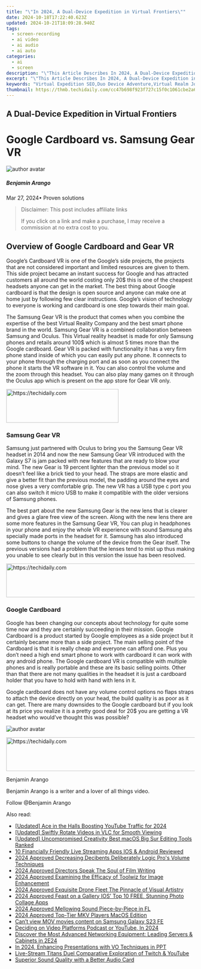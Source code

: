 ```yaml
---
title: "\"In 2024, A Dual-Device Expedition in Virtual Frontiers\""
date: 2024-10-18T17:22:40.623Z
updated: 2024-10-21T18:09:28.940Z
tags: 
  - screen-recording
  - ai video
  - ai audio
  - ai auto
categories: 
  - ai
  - screen
description: "\"This Article Describes In 2024, A Dual-Device Expedition in Virtual Frontiers\""
excerpt: "\"This Article Describes In 2024, A Dual-Device Expedition in Virtual Frontiers\""
keywords: "Virtual Expedition SEO,Duo Device Adventure,Virtual Realm Journey,Tech Devices Travel,Digital Landscape Quest,Unique Device Voyage,Frontier Tech Exploration"
thumbnail: https://thmb.techidaily.com/cc47b698f923f727c15f0c1061cbe2a60849e3112495eb0d057b6f746e88f4ee.jpg
---
```


## A Dual-Device Expedition in Virtual Frontiers

# Google Cardboard vs. Samsung Gear VR

![author avatar](https://images.wondershare.com/filmora/article-images/benjamin-arango-author.jpg)

##### Benjamin Arango

 Mar 27, 2024• Proven solutions

>  Disclaimer: This post includes affiliate links
>
>  If you click on a link and make a purchase, I may receive a commission at no extra cost to you.
>

## Overview of Google Cardboard and Gear VR

 Google’s Cardboard VR is one of the Google’s side projects, the projects that are not considered important and limited resources are given to them. This side project became an instant success for Google and has attracted customers all around the world costing only 20$ this is one of the cheapest headsets anyone can get in the market. The best thing about Google cardboard is that the design is open source and anyone can make one at home just by following few clear instructions. Google’s vision of technology to everyone is working and cardboard is one step towards their main goal.

 The Samsung Gear VR is the product that comes when you combine the expertise of the best Virtual Reality Company and the best smart phone brand in the world. Samsung Gear VR is a combined collaboration between Samsung and Oculus. This Virtual reality headset is made for only Samsung phones and retails around 100$ which is almost 5 times more than the Google cardboard. Gear VR is packed with functionality it has a very firm phone stand inside of which you can easily put any phone. It connects to your phone through the charging port and as soon as you connect the phone it starts the VR software in it. You can also control the volume and the zoom through this headset. You can also play many games on it through the Oculus app which is present on the app store for Gear VR only.

<!-- affiliate ads begin -->
<a href="https://aligracehair.sjv.io/c/5597632/1972679/19272" target="_top" id="1972679">
  <img src="//a.impactradius-go.com/display-ad/19272-1972679" border="0" alt="https://techidaily.com" width="300" height="90"/>
</a>
<img height="0" width="0" src="https://aligracehair.sjv.io/i/5597632/1972679/19272" style="position:absolute;visibility:hidden;" border="0" />
<!-- affiliate ads end -->

### Samsung Gear VR

 Samsung just partnered with Oculus to bring you the Samsung Gear VR headset in 2014 and now the new Samsung Gear VR introduced with the Galaxy S7 is jam packed with new features that are ready to blow your mind. The new Gear is 19 percent lighter than the previous model so it doesn’t feel like a brick tied to your head. The straps are more elastic and give a better fit than the previous model, the padding around the eyes and nose gives a very comfortable grip. The new VR has a USB type c port you can also switch it micro USB to make it compatible with the older versions of Samsung phones.

 The best part about the new Samsung Gear is the new lens that is clearer and gives a glare free view of the screen. Along with the new lens there are some more features in the Samsung Gear VR, You can plug in headphones in your phone and enjoy the whole VR experience with sound Samsung ahs specially made ports in the headset for it. Samsung has also introduced some buttons to change the volume of the device from the Gear itself. The previous versions had a problem that the lenses tend to mist up thus making you unable to see clearly but in this version the issue has been resolved.

<!-- affiliate ads begin -->
<a href="https://appsumo.8odi.net/c/5597632/2123749/7443" target="_top" id="2123749">
  <img src="//a.impactradius-go.com/display-ad/7443-2123749" border="0" alt="https://techidaily.com" width="728" height="90"/>
</a>
<img height="0" width="0" src="https://appsumo.8odi.net/i/5597632/2123749/7443" style="position:absolute;visibility:hidden;" border="0" />
<!-- affiliate ads end -->

### Google Cardboard

 Google has been changing our concepts about technology for quite some time now and they are certainly succeeding in their mission. Google Cardboard is a product started by Google employees as a side project but it certainly became more than a side project. The main selling point of the Cardboard is that it is really cheap and everyone can afford one. Plus you don’t need a high end smart phone to work with cardboard it can work with any android phone. The Google cardboard VR is compatible with multiple phones and is really portable and these are its basic selling points. Other than that there are not many qualities in the headset it is just a cardboard holder that you have to hold with hand with lens in it.

 Google cardboard does not have any volume control options no flaps straps to attach the device directly on your head, the build quality is as poor as it can get. There are many downsides to the Google cardboard but if you look at its price you realize it is a pretty good deal for 20$ you are getting a VR headset who would’ve thought this was possible?

![author avatar](https://images.wondershare.com/filmora/article-images/benjamin-arango-author.jpg)

<!-- affiliate ads begin -->
<a href="https://aligracehair.sjv.io/c/5597632/1959778/19272" target="_top" id="1959778">
  <img src="//a.impactradius-go.com/display-ad/19272-1959778" border="0" alt="https://techidaily.com" width="728" height="90"/>
</a>
<img height="0" width="0" src="https://aligracehair.sjv.io/i/5597632/1959778/19272" style="position:absolute;visibility:hidden;" border="0" />
<!-- affiliate ads end -->

Benjamin Arango

Benjamin Arango is a writer and a lover of all things video.

Follow @Benjamin Arango


<ins class="adsbygoogle"
     style="display:block"
     data-ad-format="autorelaxed"
     data-ad-client="ca-pub-7571918770474297"
     data-ad-slot="1223367746"></ins>



<ins class="adsbygoogle"
     style="display:block"
     data-ad-client="ca-pub-7571918770474297"
     data-ad-slot="8358498916"
     data-ad-format="auto"
     data-full-width-responsive="true"></ins>


<span class="atpl-alsoreadstyle">Also read:</span>
<div><ul>
<li><a href="https://facebook-record-videos.techidaily.com/updated-ace-in-the-halls-boosting-youtube-traffic-for-2024/"><u>[Updated] Ace in the Halls Boosting YouTube Traffic for 2024</u></a></li>
<li><a href="https://screen-video-capture.techidaily.com/updated-swiftly-rotate-videos-in-vlc-for-smooth-viewing/"><u>[Updated] Swiftly Rotate Videos in VLC for Smooth Viewing</u></a></li>
<li><a href="https://some-skills.techidaily.com/updated-uncompromised-creativity-best-macos-big-sur-editing-tools-ranked/"><u>[Updated] Uncompromised Creativity Best macOS Big Sur Editing Tools Ranked</u></a></li>
<li><a href="https://fox-access.techidaily.com/10-financially-friendly-live-streaming-apps-ios-and-android-reviewed/"><u>10 Financially Friendly Live Streaming Apps IOS & Android Reviewed</u></a></li>
<li><a href="https://fox-access.techidaily.com/2024-approved-decreasing-decibents-deliberately-logic-pros-volume-techniques/"><u>2024 Approved Decreasing Decibents Deliberately Logic Pro's Volume Techniques</u></a></li>
<li><a href="https://fox-access.techidaily.com/2024-approved-directors-speak-the-soul-of-film-writing/"><u>2024 Approved Directors Speak The Soul of Film Writing</u></a></li>
<li><a href="https://fox-access.techidaily.com/2024-approved-examining-the-efficacy-of-toolwiz-for-image-enhancement/"><u>2024 Approved Examining the Efficacy of Toolwiz for Image Enhancement</u></a></li>
<li><a href="https://vp-tips.techidaily.com/2024-approved-exquisite-drone-fleet-the-pinnacle-of-visual-artistry/"><u>2024 Approved Exquisite Drone Fleet The Pinnacle of Visual Artistry</u></a></li>
<li><a href="https://fox-access.techidaily.com/2024-approved-feast-on-a-gallery-ios-top-10-free-stunning-photo-collage-apps/"><u>2024 Approved Feast on a Gallery IOS’ Top 10 FREE, Stunning Photo Collage Apps</u></a></li>
<li><a href="https://fox-access.techidaily.com/2024-approved-mellowing-sound-piece-by-piece-in-fl/"><u>2024 Approved Mellowing Sound Piece-by-Piece in FL</u></a></li>
<li><a href="https://fox-access.techidaily.com/2024-approved-top-tier-mkv-players-macos-edition/"><u>2024 Approved Top-Tier MKV Players MacOS Edition</u></a></li>
<li><a href="https://phone-solutions.techidaily.com/can-t-view-mov-movies-content-on-samsung-galaxy-s23-fe-by-aiseesoft-video-converter-play-mov-on-android/"><u>Can’t view MOV movies content on Samsung Galaxy S23 FE</u></a></li>
<li><a href="https://fox-access.techidaily.com/deciding-on-video-platforms-podcast-or-youtube-in-2024/"><u>Deciding on Video Platforms Podcast or YouTube, In 2024</u></a></li>
<li><a href="https://buynow-info.techidaily.com/discover-the-most-advanced-networking-equipment-leading-servers-and-cabinets-in-2e24/"><u>Discover the Most Advanced Networking Equipment: Leading Servers & Cabinets in 2E24</u></a></li>
<li><a href="https://visual-screen-recording.techidaily.com/in-2024-enhancing-presentations-with-vo-techniques-in-ppt/"><u>In 2024, Enhancing Presentations with VO Techniques in PPT</u></a></li>
<li><a href="https://extra-lessons.techidaily.com/live-stream-titans-duel-comparative-exploration-of-twitch-and-youtube/"><u>Live-Stream Titans Duel Comparative Exploration of Twitch & YouTube</u></a></li>
<li><a href="https://buynow-reviews.techidaily.com/superior-sound-quality-with-a-better-audio-card/"><u>Superior Sound Quality with a Better Audio Card</u></a></li>
</ul></div>

